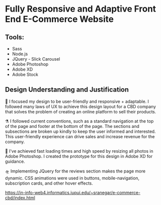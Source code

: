 # Fully Responsive and Adaptive Front End E-Commerce Website
 
## Tools:

- Sass
- Node.js
- JQuery - Slick Carousel
- Adobe Photoshop 
- Adobe XD
- Adobe Stock

## Design Understanding and Justification

📱 I focused my design to be user-friendly and responsive + adaptable. I followed many laws of UX to achieve this design layout for a CBD company that solves the problem of creating an online platform to sell their products. 

⚗️ I followed current conventions, such as a standard navigation at the top of the page and footer at the bottom of the page. The sections and subsections are broken up kindly to keep the user informed and interested. This user-friendly experience can drive sales and increase revenue for the company.

🔮 I've achieved fast loading times and high speed by resizing all photos in Adobe Photoshop. I created the prototype for this design in Adobe XD for guidance. 

🛸 Implementing JQuery for the reviews section makes the page more dynamic. CSS animations were used in buttons, mobile-navigation, subscription cards, and other hover effects.

https://in-info-web4.informatics.iupui.edu/~sranegar/e-commerce-cbd/index.html
